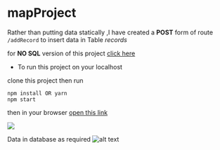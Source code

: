 # mapProject

Rather than putting data statically ,I have created a **POST** form of route `/addRecord` to insert data in Table *records*

for **NO SQL** version of this project [click here](https://github.com/saurabh241930/mapProject/tree/5a7e015f72c83129fcdad6e1245887096da52ca3)

* To run this project on your localhost

clone this project then run

```
npm install OR yarn
npm start
```

then in your browser [open this link](http://localhost:4000/)

![](https://i.imgur.com/SM48q1S.gif)

Data in database as required
![alt text](https://i.imgur.com/1gNhMky.png)


